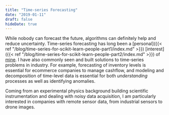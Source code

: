 ```yaml
---
title: "Time-series Forecasting"
date: "2019-01-11"
draft: false
hideDate: true
---
```


While nobody can forecast the future, algorithms can definitely help and reduce uncertainty. Time-series forecasting has long been a [personal]({{< ref "/blog/time-series-for-scikit-learn-people-part1/index.md" >}}) [interest]({{< ref "/blog/time-series-for-scikit-learn-people-part2/index.md" >}}) of [mine](https://github.com/ethanrosenthal/skits). I have also commonly seen and built solutions to time-series problems in industry. For example, forecasting of inventory levels is essential for ecommerce companies to manage cashflow, and modeling and decomposition of time-level data is essential for both _understanding_ processes as well as identifying anomalies.

Coming from an experimental physics background building scientific instrumentation and dealing with noisy data acquisition, I am particularly interested in companies with remote sensor data, from industrial sensors to drone images.
